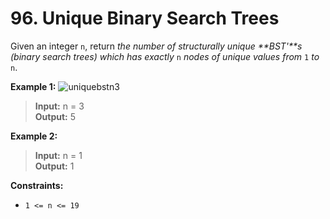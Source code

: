 # 96. Unique Binary Search Trees

Given an integer `n`, return _the number of structurally unique **BST'**s (binary search trees) which has exactly_ `n` _nodes of unique values from_ `1` _to_ `n`.

**Example 1:**
![uniquebstn3](https://assets.leetcode.com/uploads/2021/01/18/uniquebstn3.jpg)
> **Input:** n = 3  
> **Output:** 5

**Example 2:**
> **Input:** n = 1  
> **Output:** 1

**Constraints:**
* `1 <= n <= 19`
